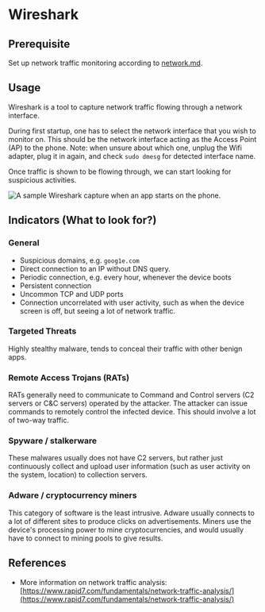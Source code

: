 # Wireshark


## Prerequisite


Set up network traffic monitoring according to [network.md](../smartphones/network.md "mention").


## Usage


Wireshark is a tool to capture network traffic flowing through a network interface.


During first startup, one has to select the network interface that you wish to monitor on. This should be the network interface acting as the Access Point (AP) to the phone. Note: when unsure about which one, unplug the Wifi adapter, plug it in again, and check `sudo dmesg` for detected interface name.


Once traffic is shown to be flowing through, we can start looking for suspicious activities.


![A sample Wireshark capture when an app starts on the phone.](<../.gitbook/assets/wireshark Screenshot\_20220718\_161819.png>)





## Indicators (What to look for?)


### General


* Suspicious domains, e.g. `goog1e.com`
* Direct connection to an IP without DNS query.
* Periodic connection, e.g. every hour, whenever the device boots
* Persistent connection
* Uncommon TCP and UDP ports
* Connection uncorrelated with user activity, such as when the device screen is off, but seeing a lot of network traffic.


### Targeted Threats


Highly stealthy malware, tends to conceal their traffic with other benign apps.


### Remote Access Trojans (RATs)


RATs generally need to communicate to Command and Control servers (C2 servers or C\&C servers) operated by the attacker. The attacker can issue commands to remotely control the infected device. This should involve a lot of two-way traffic.


### Spyware / stalkerware


These malwares usually does not have C2 servers, but rather just continuously collect and upload user information (such as user activity on the system, location) to collection servers.


### Adware / cryptocurrency miners


This category of software is the least intrusive. Adware usually connects to a lot of different sites to produce clicks on advertisements. Miners use the device's processing power to mine cryptocurrencies, and would usually have to connect to mining pools to give results.


## References


* More information on network traffic analysis: [https://www.rapid7.com/fundamentals/network-traffic-analysis/](https://www.rapid7.com/fundamentals/network-traffic-analysis/)
